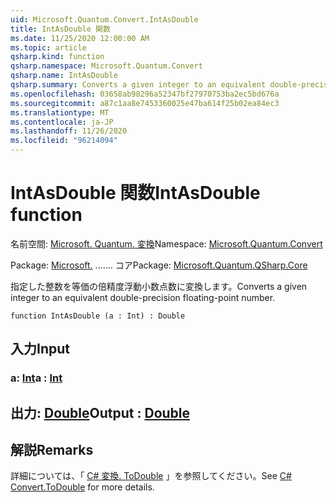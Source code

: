 ```yaml
---
uid: Microsoft.Quantum.Convert.IntAsDouble
title: IntAsDouble 関数
ms.date: 11/25/2020 12:00:00 AM
ms.topic: article
qsharp.kind: function
qsharp.namespace: Microsoft.Quantum.Convert
qsharp.name: IntAsDouble
qsharp.summary: Converts a given integer to an equivalent double-precision floating-point number.
ms.openlocfilehash: 03658ab98296a52347bf27970753ba2ec5bd676a
ms.sourcegitcommit: a87c1aa8e7453360025e47ba614f25b02ea84ec3
ms.translationtype: MT
ms.contentlocale: ja-JP
ms.lasthandoff: 11/26/2020
ms.locfileid: "96214094"
---
```

# <a name="intasdouble-function"></a><span data-ttu-id="874c2-102">IntAsDouble 関数</span><span class="sxs-lookup"><span data-stu-id="874c2-102">IntAsDouble function</span></span>

<span data-ttu-id="874c2-103">名前空間: [Microsoft. Quantum. 変換](xref:Microsoft.Quantum.Convert)</span><span class="sxs-lookup"><span data-stu-id="874c2-103">Namespace: [Microsoft.Quantum.Convert](xref:Microsoft.Quantum.Convert)</span></span>

<span data-ttu-id="874c2-104">Package: [Microsoft.](https://nuget.org/packages/Microsoft.Quantum.QSharp.Core) ....... コア</span><span class="sxs-lookup"><span data-stu-id="874c2-104">Package: [Microsoft.Quantum.QSharp.Core](https://nuget.org/packages/Microsoft.Quantum.QSharp.Core)</span></span>


<span data-ttu-id="874c2-105">指定した整数を等価の倍精度浮動小数点数に変換します。</span><span class="sxs-lookup"><span data-stu-id="874c2-105">Converts a given integer to an equivalent double-precision floating-point number.</span></span>

```qsharp
function IntAsDouble (a : Int) : Double
```


## <a name="input"></a><span data-ttu-id="874c2-106">入力</span><span class="sxs-lookup"><span data-stu-id="874c2-106">Input</span></span>

### <a name="a--int"></a><span data-ttu-id="874c2-107">a: [Int](xref:microsoft.quantum.lang-ref.int)</span><span class="sxs-lookup"><span data-stu-id="874c2-107">a : [Int](xref:microsoft.quantum.lang-ref.int)</span></span>





## <a name="output--double"></a><span data-ttu-id="874c2-108">出力: [Double](xref:microsoft.quantum.lang-ref.double)</span><span class="sxs-lookup"><span data-stu-id="874c2-108">Output : [Double](xref:microsoft.quantum.lang-ref.double)</span></span>



## <a name="remarks"></a><span data-ttu-id="874c2-109">解説</span><span class="sxs-lookup"><span data-stu-id="874c2-109">Remarks</span></span>

<span data-ttu-id="874c2-110">詳細については、「 [C# 変換. ToDouble](https://docs.microsoft.com/dotnet/api/system.convert.todouble?view=netframework-4.7.1#System_Convert_ToDouble_System_Int64_) 」を参照してください。</span><span class="sxs-lookup"><span data-stu-id="874c2-110">See [C# Convert.ToDouble](https://docs.microsoft.com/dotnet/api/system.convert.todouble?view=netframework-4.7.1#System_Convert_ToDouble_System_Int64_) for more details.</span></span>